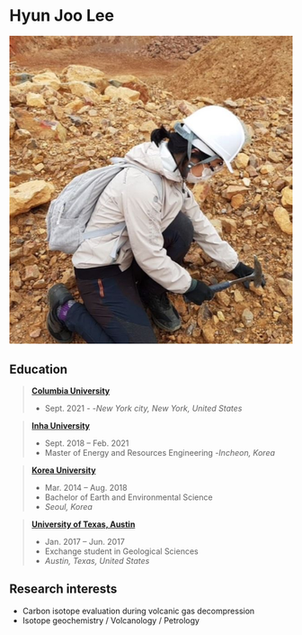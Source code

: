 # Hyun Joo Lee

![me](capture.JPG)

## Education

> [**Columbia University**](https://www.columbia.edu/)
> - Sept. 2021 -
> -*New York city, New York, United States*

> [**Inha University**](http://eng.inha.ac.kr)
> - Sept. 2018 – Feb. 2021
>- Master of Energy and Resources Engineering
>-*Incheon, Korea*


> [**Korea University** ](http://www.korea.edu/mbshome/mbs/en/index.do)              
> - Mar. 2014 – Aug. 2018
>- Bachelor of Earth and Environmental Science
>- *Seoul, Korea*

>[**University of Texas, Austin**](https://www.utexas.edu/)
>- Jan. 2017 – Jun. 2017
>- Exchange student in Geological Sciences                          
>- *Austin, Texas, United States*


## Research interests
- Carbon isotope evaluation during volcanic gas decompression
- Isotope geochemistry / Volcanology / Petrology
